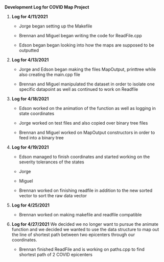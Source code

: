 **Development Log for COVID Map Project**

1. **Log for 4/11/2021**
    * Jorge began setting up the Makefile
    
    * Brennan and Miguel began writing the code for ReadFile.cpp

    * Edson began began looking into how the maps are supposed to be outputted

1. **Log for 4/13/2021**
    * Jorge and Edson began making the files MapOutput, printtree while also creating the main.cpp file

    * Brennan and Miguel manipulated the dataset in order to isolate one specific datapoint as well as continued to work on Readfile

1. **Log for 4/18/2021**
    * Edson worked on the animation of the function as well as logging in state coordinates

    * Jorge worked on test files and also copied over binary tree files

    * Brennan and Miguel worked on MapOutput constructors in order to feed into a binary tree

1. **Log for 4/19/2021** 
    * Edson managed to finish coordinates and started working on the severity tolerances of the states

    * Jorge

    * Miguel

    * Brennan worked on finishing readfile in addition to the new sorted vector to sort the raw data vector

1. **Log for 4/25/2021**
    * Brennan worked on making makefile and readfile compatible

1. **Log for 4/27/2021**
    We decided we no longer want to pursue the animate function and we decided we wanted to use the data structure to map out the line of shortest
    path between two epicenters through our coordinates.
    * Brennan finished ReadFile and is working on paths.cpp to find shortest path of 2 COVID epicenters
    

